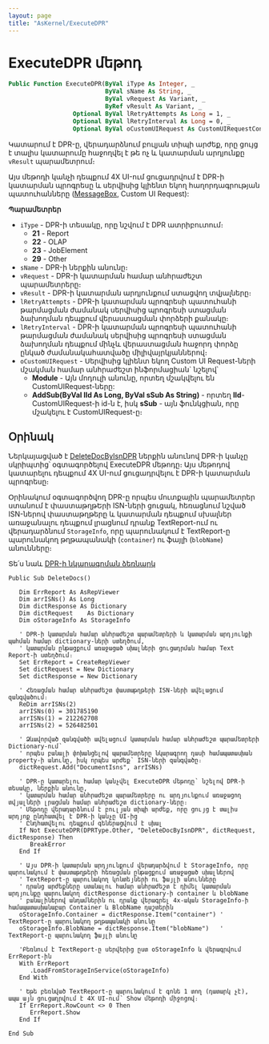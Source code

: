 ```yaml
---
layout: page
title: "AsKernel/ExecuteDPR"
---
```


# ExecuteDPR մեթոդ

```vb
Public Function ExecuteDPR(ByVal iType As Integer, _
                           ByVal sName As String, _
                           ByVal vRequest As Variant, _
                           ByRef vResult As Variant, _
                  Optional ByVal lRetryAttempts As Long = 1, _
                  Optional ByVal lRetryInterval As Long = 0, _
                  Optional ByVal oCustomUIRequest As CustomUIRequestConfig) As Boolean
```

Կատարում է DPR-ը, վերադարձնում բուլյան տիպի արժեք, որը ցույց է տալիս կատարումը հաջողվել է թե ոչ և կատարման արդյունքը `vResult` պարամետրում։

Այս մեթոդի կանչի դեպքում 4X UI-ում ցուցադրվում է DPR-ի կատարման պրոգրեսը և սերվիսից կլիենտ եկող հաղորդագրության պատուհանները ([MessageBox](), Custom UI Request):

**Պարամետրեր**

* `iType` - DPR-ի տեսակը, որը նշվում է DPR ատրիբուտում։
  * **21** - Report
  * **22** - OLAP
  * **23** - JobElement
  * **29** - Other
* `sName` - DPR-ի ներքին անունը։
* `vRequest` - DPR-ի կատարման համար անհրաժեշտ պարամետրերը։
* `vResult` - DPR-ի կատարման արդյունքում ստացվող տվյալները։
* `lRetryAttempts` - DPR-ի կատարման պրոգրեսի պատուհանի թարմացման ժամանակ սերվիսից պրոգրեսի ստացման ձախողման դեպքում վերաստացման փորձերի քանակը։
* `lRetryInterval` - DPR-ի կատարման պրոգրեսի պատուհանի թարմացման ժամանակ սերվիսից պրոգրեսի ստացման ձախողման դեպքում մինչև վերաստացման հաջորդ փորձը ընկած ժամանակահատվածը միլիվայրկյաններով։
* `oCustomUIRequest` - Սերվիսից կլիենտ եկող Custom UI Request-ների մշակման համար անհրաժեշտ ինֆորմացիան` նշելով՝
  * **Module** - Այն մոդուլի անունը, որտեղ մշակվելու են CustomUIRequest-ները:
  * **AddSub(ByVal lId As Long, ByVal sSub As String)** - որտեղ **lId**- CustomUIRequest-ի id-ն է, իսկ **sSub** - այն ֆունկցիան, որը մշակելու է CustomUIRequest-ը։

## Օրինակ

Ներկայացված է [DeleteDocByIsnDPR](https://armsoft.github.io/as8x-docs/src/server_api/examples/dpr/code.html) ներքին անունով DPR-ի կանչը սկրիպտից՝ օգտագործելով ExecuteDPR մեթոդը։
Այս մեթոդով կատարելու դեպքում 4X UI-ում ցուցադրվելու է DPR-ի կատարման պրոգրեսը։

Օրինակում օգտագործվող DPR-ը որպես մուտքային պարամետրեր ստանում է փաստաթղթԵրի ISN-ների ցուցակ, հեռացնում նշված ISN-ներով փաստաթղթերը և կատարման դեպքում սխալներ առաջանալու դեպքում լրացնում դրանք TextReport-ում ու վերադարձնում `StorageInfo`, որը պարունակում է TextReport-ը պարունակող թղթապանակի (`container`) ու ֆայլի (`blobName`) անունները։

Տե՛ս նաև
[DPR-ի նկարագրման ձեռնարկ](https://armsoft.github.io/as8x-docs/src/server_api/definitions/dpr_guide.html)

```as4x
Public Sub DeleteDocs()

   Dim ErrReport As AsRepViewer
   Dim arrISNs() As Long
   Dim dictResponse As Dictionary
   Dim dictRequest    As Dictionary
   Dim oStorageInfo As StorageInfo

   ' DPR-ի կատարման համար անհրաժեշտ պարամետրերի և կատարման արդյունքի պահման համար dictionary-ների ստեղծում,
   ' կատարման ընթացքում առաջացած սխալների ցուցադրման համար Text Report-ի ստեղծում։
   Set ErrReport = CreateRepViewer
   Set dictRequest = New Dictionary
   Set dictResponse = New Dictionary

   ' Հեռացման համար անհրաժեշտ փաստաթղթերի ISN-ների ավելացում զանգվածում։
   ReDim arrISNs(2)
   arrISNs(0) = 301785190
   arrISNs(1) = 212262708
   arrISNs(2) = 526482501

   ' Ձևավորված զանգվածի ավելացում կատարման համար անհրաժեշտ պարամետրերի Dictionary-ում՝ 
   ' որպես բանալի փոխանցելով պարամետրերը նկարագրող դասի համապատասխան property-ի անունը, իսկ որպես արժեք՝ ISN-ների զանգվածը։
   dictRequest.Add("DocumentIsns", arrISNs)

   ' DPR-ը կատարելու համար կանչվել ExecuteDPR մեթոդը՝ նշելով DPR-ի տեսակը, ներքին անունը,
   ' կատարման համար անհրաժեշտ պարամետրերը ու արդյունքում առաջացող տվյալների լրացման համար անհրաժեշտ dictionary-ները։
   ' Մեթոդը վերադարձնում է բուլյան տիպի արժեք, որը ցույց է տալիս արդյոք ընդհատվել է DPR-ի կանչը UI-ից
   ' Ընդհատվելու դեպքում գեներացվում է սխալ
   If Not ExecuteDPR(DPRType.Other, "DeleteDocByIsnDPR", dictRequest, dictResponse) Then
      BreakError
   End If
	
   ' Այս DPR-ի կատարման արդյունքում վերադարձվում է StorageInfo, որը պարունակում է փաստաթղթերի հեռացման ընթացքում առաջացած սխալներով 
   ' TextReport-ը պարունակող կոնտեյների ու ֆայլի անունները
   ' դրանց արժեքները ստանալու համար անհրաժեշտ է դիմել կատարման արդյունքը պարունակող dictResponse dictionary-ի container և blobName
   ' բանալիներով անդամներին ու դրանք վերագրել 4x-ական StorageInfo-ի համապատասխանաբար Container և BlobName դաշտերին
   oStorageInfo.Container = dictResponse.Item("container") ' TextReport-ը պարունակող թղթապանակի անունը
   oStorageInfo.BlobName = dictResponse.Item("blobName")   ' TextReport-ը պարունակող ֆայլի անունը

   'Բեռնում է TextReport-ը սերվերից ըստ oStorageInfo և վերագրվում ErrReport-ին
   With ErrReport
	  .LoadFromStorageInService(oStorageInfo)
   End With

   ' Եթե բեռնված TextReport-ը պարունակում է գոնե 1 տող (դատարկ չէ), ապա այն ցուցադրվում է 4X UI-ում՝ Show մեթոդի միջոցով։
   If ErrReport.RowCount <> 0 Then
	  ErrReport.Show
   End If

End Sub
```
